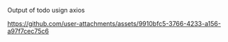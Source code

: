 Output of todo  usign axios


https://github.com/user-attachments/assets/9910bfc5-3766-4233-a156-a97f7cec75c6

